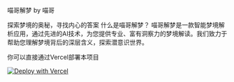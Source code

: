 喵哥解梦 by 喵哥

探索梦境的奥秘，寻找内心的答案
什么是喵哥解梦？
喵哥解梦是一款智能梦境解析应用，通过先进的AI技术，为您提供专业、富有洞察力的梦境解读。我们致力于帮助您理解梦境背后的深层含义，探索潜意识世界。

你可以直接通过Vercel部署本项目

[![Deploy with Vercel](https://vercel.com/button)](https://vercel.com/new/clone?repository-url=https://github.com/guioalis/xmiaoai)

